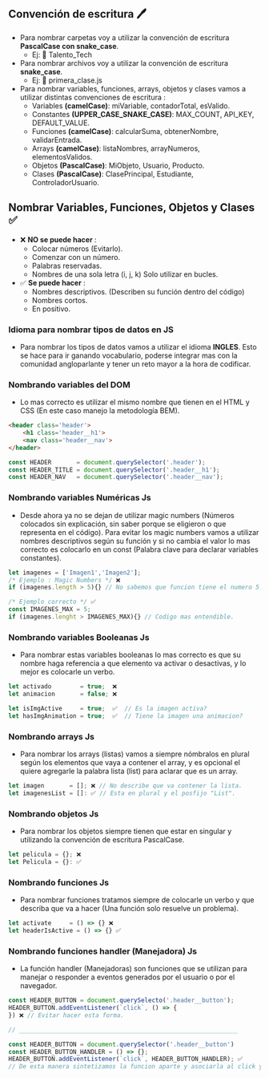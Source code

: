 ## Convención de escritura 🖊️
- Para nombrar carpetas voy a utilizar la convención de escritura **PascalCase con snake_case**.
	- Ej: 📁 Talento_Tech
- Para nombrar archivos voy a utilizar la convención de escritura **snake_case**.
	- Ej: 📄 primera_clase.js
- Para nombrar variables, funciones, arrays, objetos y clases vamos a utilizar distintas convenciones de escritura :
	- Variables **(camelCase)**: miVariable, contadorTotal, esValido.
	- Constantes **(UPPER_CASE_SNAKE_CASE)**: MAX_COUNT, API_KEY, DEFAULT_VALUE.
	- Funciones **(camelCase)**: calcularSuma, obtenerNombre, validarEntrada.
	- Arrays **(camelCase)**: listaNombres, arrayNumeros, elementosValidos.
	- Objetos **(PascalCase)**: MiObjeto, Usuario, Producto.
	- Clases **(PascalCase)**: ClasePrincipal, Estudiante, ControladorUsuario.
	
## Nombrar Variables, Funciones, Objetos y Clases ✅
- ❌ **NO se puede hacer** :
	- Colocar números (Evitarlo).
	- Comenzar con un número.
	- Palabras reservadas.
	- Nombres de una sola letra (i, j, k) Solo utilizar en bucles.
- ✅ **Se puede hacer** :
	- Nombres descriptivos. (Describen su función dentro del código)
	- Nombres cortos.
	- En positivo.

### Idioma para nombrar tipos de datos en JS
- Para nombrar los tipos de datos vamos a utilizar el idioma **INGLES**. Esto se hace para ir ganando vocabulario, poderse integrar mas con la comunidad angloparlante y tener un reto mayor a la hora de codificar.

### Nombrando variables del DOM
- Lo mas correcto es utilizar el mismo nombre que tienen en el HTML y CSS (En este caso manejo la metodología BEM).

```html
<header class='header'>
    <h1 class='header__h1'>
    <nav class='header__nav'>
</header>
```

```javascript
const HEADER       = document.querySelector('.header');
const HEADER_TITLE = document.querySelector('.header__h1');
const HEADER_NAV   = document.querySelector('.header__nav');
```

### Nombrando variables Numéricas Js
- Desde ahora ya no se dejan de utilizar magic numbers (Números colocados sin explicación, sin saber porque se eligieron o que representa en el código). Para evitar los magic numbers vamos a utilizar nombres descriptivos según su función y si no cambia el valor lo mas correcto es colocarlo en un const (Palabra clave para declarar variables constantes).

```javascript
let imagenes = ['Imagen1','Imagen2'];
/* Ejemplo : Magic Numbers */ ❌
if (imagenes.length > 5){} // No sabemos que funcion tiene el numero 5.

/* Ejemplo correcto */ ✅
const IMAGENES_MAX = 5;
if (imagenes.lenght > IMAGENES_MAX){} // Codigo mas entendible.
```

### Nombrando variables Booleanas Js
- Para nombrar estas variables booleanas lo mas correcto es que su nombre haga referencia a que elemento va activar o desactivas, y lo mejor es colocarle un verbo.

```javascript
let activado        = true;  ❌
let animacion       = false; ❌

let isImgActive     = true;  ✅  // Es la imagen activa?
let hasImgAnimation = true;  ✅  // Tiene la imagen una animacion?
```

### Nombrando arrays Js
- Para nombrar los arrays (listas) vamos a siempre nómbralos en plural según los elementos que vaya a contener el array, y es opcional el quiere agregarle la palabra lista (list) para aclarar que es un array.

```javascript
let imagen       = []; ❌ // No describe que va contener la lista.
let imagenesList = []: ✅ // Esta en plural y el posfijo "List".
```

### Nombrando objetos Js
- Para nombrar los objetos siempre tienen que estar en singular y utilizando la convención de escritura PascalCase.

```javascript
let pelicula = {}; ❌
let Pelicula = {}: ✅
```

### Nombrando funciones Js
- Para nombrar funciones tratamos siempre de colocarle un verbo y que describa que va a hacer (Una función solo resuelve un problema).

```javascript
let activate     = () => {} ❌
let headerIsActive = () => {} ✅
```

### Nombrando funciones handler (Manejadora) Js
- La función handler (Manejadoras) son funciones que se utilizan para manejar o responder a eventos generados por el usuario o por el navegador.

```javascript
const HEADER_BUTTON = document.querySelecto('.header__button');
HEADER_BUTTON.addEventListener(`click`, () => {
}) ❌ // Evitar hacer esta forma.

// _____________________________________________________________

const HEADER_BUTTON = document.querySelector('.header__button')
const HEADER_BUTTON_HANDLER = () => {};
HEADER_BUTTON.addEventListener(`click`, HEADER_BUTTON_HANDLER); ✅
// De esta manera sintetizamos la funcion aparte y asociarla al click y nos ayuda en el manejo de React Js
```